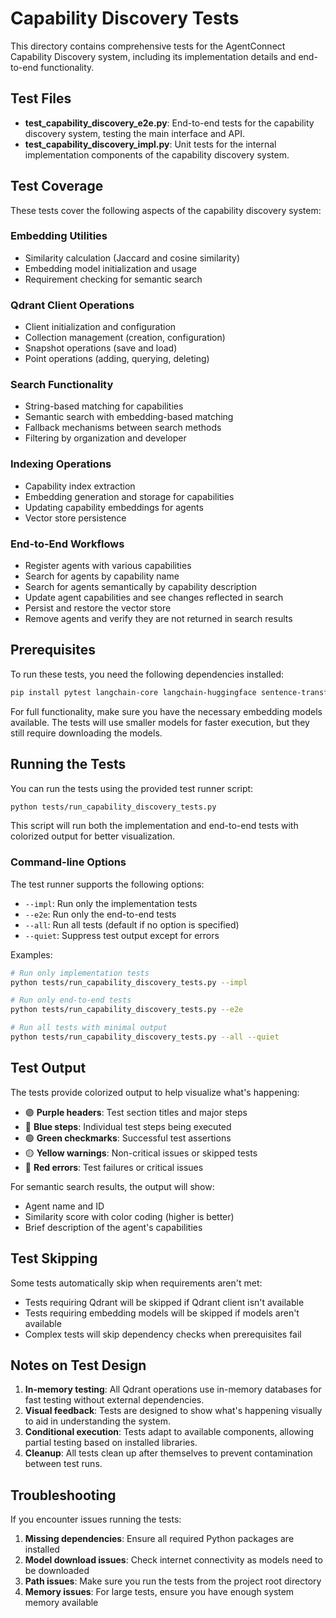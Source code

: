 # Capability Discovery Tests

This directory contains comprehensive tests for the AgentConnect Capability Discovery system, including its implementation details and end-to-end functionality.

## Test Files

- **test_capability_discovery_e2e.py**: End-to-end tests for the capability discovery system, testing the main interface and API.
- **test_capability_discovery_impl.py**: Unit tests for the internal implementation components of the capability discovery system.

## Test Coverage

These tests cover the following aspects of the capability discovery system:

### Embedding Utilities
- Similarity calculation (Jaccard and cosine similarity)
- Embedding model initialization and usage
- Requirement checking for semantic search

### Qdrant Client Operations
- Client initialization and configuration
- Collection management (creation, configuration)
- Snapshot operations (save and load)
- Point operations (adding, querying, deleting)

### Search Functionality
- String-based matching for capabilities
- Semantic search with embedding-based matching
- Fallback mechanisms between search methods
- Filtering by organization and developer

### Indexing Operations
- Capability index extraction
- Embedding generation and storage for capabilities
- Updating capability embeddings for agents
- Vector store persistence

### End-to-End Workflows
- Register agents with various capabilities
- Search for agents by capability name
- Search for agents semantically by capability description
- Update agent capabilities and see changes reflected in search
- Persist and restore the vector store
- Remove agents and verify they are not returned in search results

## Prerequisites

To run these tests, you need the following dependencies installed:

```bash
pip install pytest langchain-core langchain-huggingface sentence-transformers qdrant-client
```

For full functionality, make sure you have the necessary embedding models available. The tests will use smaller models for faster execution, but they still require downloading the models.

## Running the Tests

You can run the tests using the provided test runner script:

```bash
python tests/run_capability_discovery_tests.py
```

This script will run both the implementation and end-to-end tests with colorized output for better visualization.

### Command-line Options

The test runner supports the following options:

- `--impl`: Run only the implementation tests
- `--e2e`: Run only the end-to-end tests
- `--all`: Run all tests (default if no option is specified)
- `--quiet`: Suppress test output except for errors

Examples:

```bash
# Run only implementation tests
python tests/run_capability_discovery_tests.py --impl

# Run only end-to-end tests
python tests/run_capability_discovery_tests.py --e2e

# Run all tests with minimal output
python tests/run_capability_discovery_tests.py --all --quiet
```

## Test Output

The tests provide colorized output to help visualize what's happening:

- 🟣 **Purple headers**: Test section titles and major steps
- 🔵 **Blue steps**: Individual test steps being executed
- 🟢 **Green checkmarks**: Successful test assertions
- 🟡 **Yellow warnings**: Non-critical issues or skipped tests
- 🔴 **Red errors**: Test failures or critical issues

For semantic search results, the output will show:
- Agent name and ID
- Similarity score with color coding (higher is better)
- Brief description of the agent's capabilities

## Test Skipping

Some tests automatically skip when requirements aren't met:

- Tests requiring Qdrant will be skipped if Qdrant client isn't available
- Tests requiring embedding models will be skipped if models aren't available
- Complex tests will skip dependency checks when prerequisites fail

## Notes on Test Design

1. **In-memory testing**: All Qdrant operations use in-memory databases for fast testing without external dependencies.
2. **Visual feedback**: Tests are designed to show what's happening visually to aid in understanding the system.
3. **Conditional execution**: Tests adapt to available components, allowing partial testing based on installed libraries.
4. **Cleanup**: All tests clean up after themselves to prevent contamination between test runs.

## Troubleshooting

If you encounter issues running the tests:

1. **Missing dependencies**: Ensure all required Python packages are installed
2. **Model download issues**: Check internet connectivity as models need to be downloaded
3. **Path issues**: Make sure you run the tests from the project root directory
4. **Memory issues**: For large tests, ensure you have enough system memory available 